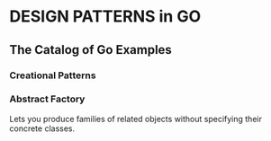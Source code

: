 # DESIGN PATTERNS in GO

## The Catalog of Go Examples
### Creational Patterns
### Abstract Factory
Lets you produce families of related objects without specifying their concrete classes.
